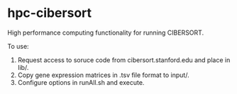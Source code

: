 # hpc-cibersort
High performance computing functionality for running CIBERSORT.

To use:
1) Request access to soruce code from cibersort.stanford.edu and place in lib/.
2) Copy gene expression matrices in .tsv file format to input/.
3) Configure options in runAll.sh and execute.